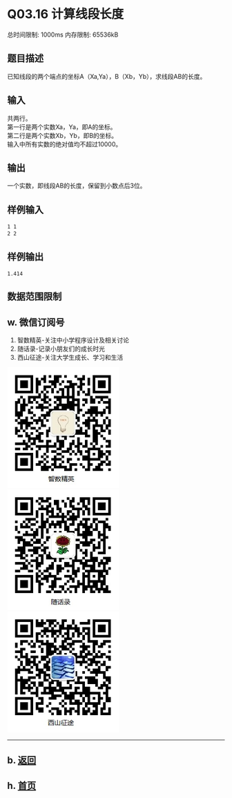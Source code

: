 # Q03.16 计算线段长度

总时间限制: 1000ms 内存限制: 65536kB

## 题目描述

已知线段的两个端点的坐标A（Xa,Ya），B（Xb，Yb），求线段AB的长度。

## 输入

共两行。   
第一行是两个实数Xa，Ya，即A的坐标。   
第二行是两个实数Xb，Yb，即B的坐标。   
输入中所有实数的绝对值均不超过10000。

## 输出

一个实数，即线段AB的长度，保留到小数点后3位。

## 样例输入

    1 1
    2 2

## 样例输出

    1.414

## 数据范围限制

## w. 微信订阅号

1. 智数精英-关注中小学程序设计及相关讨论
2. 随话录-记录小朋友们的成长时光
3. 西山征途-关注大学生成长、学习和生活

![欢迎关注“智数精英”订阅号](../../assets/me/img/idea8.jpg)
![欢迎关注“随话录”订阅号](../../assets/me/img/shl8.jpg)
![欢迎关注“西山征途”订阅号](../../assets/me/img/xszt8.jpg)

----------

## b. [返回](../)
    
## h. [首页](../../)


